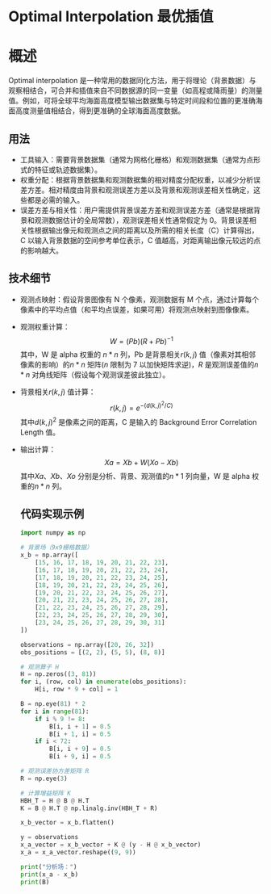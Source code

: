 # Optimal Interpolation 最优插值 #

# 概述 #
Optimal interpolation 是一种常用的数据同化方法，用于将理论（背景数据）与观察相结合，可合并和插值来自不同数据源的同一变量（如高程或降雨量）的测量值。例如，可将全球平均海面高度模型输出数据集与特定时间段和位置的更准确海面高度测量值相结合，得到更准确的全球海面高度数据。
## 用法
- 工具输入：需要背景数据集（通常为网格化栅格）和观测数据集（通常为点形式的特征或轨迹数据集）。
- 权重分配：根据背景数据集和观测数据集的相对精度分配权重，以减少分析误差方差。相对精度由背景和观测误差方差以及背景和观测误差相关性确定，这些都是必需的输入。 
- 误差方差与相关性：用户需提供背景误差方差和观测误差方差（通常是根据背景和观测数据估计的全局常数），观测误差相关性通常假定为 0。背景误差相关性根据输出像元和观测点之间的距离以及所需的相关长度（C）计算得出，C 以输入背景数据的空间参考单位表示，C 值越高，对距离输出像元较远的点的影响越大。
## 技术细节 
- 观测点映射：假设背景图像有 N 个像素，观测数据有 M 个点，通过计算每个像素中的平均点值（和平均点误差，如果可用）将观测点映射到图像像素。 
- 观测权重计算： 
  $$
  W=(Pb)(R + Pb)^{-1}
  $$
  其中，W 是 alpha 权重的 $n*n$ 列，Pb 是背景相关$r(k,j)$ 值（像素对其相邻像素的影响）的$n*n$ 矩阵($n$ 限制为 7 以加快矩阵求逆)，$R$ 是观测误差值的$n*n$ 对角线矩阵（假设每个观测误差彼此独立）。 
- 背景相关$r(k,j)$ 值计算：
  $$
  r(k,j)=e^{-(d(k,j)^2/C)}
  $$
   其中$d(k,j)^2$ 是像素之间的距离，C 是输入的 Background Error Correlation Length 值。
- 输出计算：
  $$
  Xa = Xb + W(Xo - Xb)
  $$
   其中$Xa$、$Xb$、$Xo$ 分别是分析、背景、观测值的$n*1$ 列向量，W 是 alpha 权重的$n*n$ 列。

  ## 代码实现示例

  ```python
  import numpy as np
  
  # 背景场（9x9栅格数据）
  x_b = np.array([
      [15, 16, 17, 18, 19, 20, 21, 22, 23],
      [16, 17, 18, 19, 20, 21, 22, 23, 24],
      [17, 18, 19, 20, 21, 22, 23, 24, 25],
      [18, 19, 20, 21, 22, 23, 24, 25, 26],
      [19, 20, 21, 22, 23, 24, 25, 26, 27],
      [20, 21, 22, 23, 24, 25, 26, 27, 28],
      [21, 22, 23, 24, 25, 26, 27, 28, 29],
      [22, 23, 24, 25, 26, 27, 28, 29, 30],
      [23, 24, 25, 26, 27, 28, 29, 30, 31]
  ])
  
  observations = np.array([20, 26, 32])  
  obs_positions = [(2, 2), (5, 5), (8, 8)]  
  
  # 观测算子 H
  H = np.zeros((3, 81))
  for i, (row, col) in enumerate(obs_positions):
      H[i, row * 9 + col] = 1
  
  B = np.eye(81) * 2
  for i in range(81):
      if i % 9 != 8:  
          B[i, i + 1] = 0.5
          B[i + 1, i] = 0.5
      if i < 72:  
          B[i, i + 9] = 0.5
          B[i + 9, i] = 0.5
  
  # 观测误差协方差矩阵 R
  R = np.eye(3)
  
  # 计算增益矩阵 K
  HBH_T = H @ B @ H.T
  K = B @ H.T @ np.linalg.inv(HBH_T + R)
  
  x_b_vector = x_b.flatten()
  
  y = observations
  x_a_vector = x_b_vector + K @ (y - H @ x_b_vector)
  x_a = x_a_vector.reshape((9, 9))
  
  print("分析场：")
  print(x_a - x_b)
  print(B)
  
  ```

  

